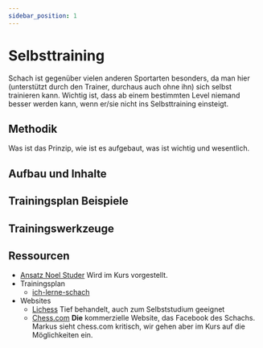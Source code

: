 ```yaml
---
sidebar_position: 1
---
```

# Selbsttraining

Schach ist gegenüber vielen anderen Sportarten besonders, da man hier (unterstützt durch den Trainer, durchaus auch ohne ihn) sich selbst trainieren kann. Wichtig ist, dass ab einem bestimmten Level niemand besser werden kann, wenn er/sie nicht ins Selbsttraining einsteigt.

## Methodik

Was ist das Prinzip, wie ist es aufgebaut, was ist wichtig und wesentlich.

## Aufbau und Inhalte

## Trainingsplan Beispiele

## Trainingswerkzeuge

## Ressourcen

* [Ansatz Noel Studer](https://nextlevelchesscourses.teachable.com/p/next-level-training) Wird im Kurs vorgestellt.
* Trainingsplan
  * [ich-lerne-schach](https://www.ich-lerne-schach.de/public_files/Trainingsplan.pdf)
* Websites
  * [Lichess](https://lichess.org) Tief behandelt, auch zum Selbststudium geeignet
  * [Chess.com](https://chess.com) **Die** kommerzielle Website, das Facebook des Schachs. Markus sieht chess.com kritisch, wir gehen aber im Kurs auf die Möglichkeiten ein.
